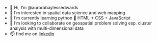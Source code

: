 - 👋 Hi, I’m @aurorabaylessedwards
- 👀 I’m interested in spatial data science and web mapping
- 🌱 I’m currently learning python 🐍 HTML + CSS + JavaScript 
- 🍟 I’m looking to collaborate on geospatial problem solving esp. cluster analysis with multi-dimensional data
- 📫 find me on [linkedin](https://www.linkedin.com/in/aurora-bayless-edwards-16307a160)
